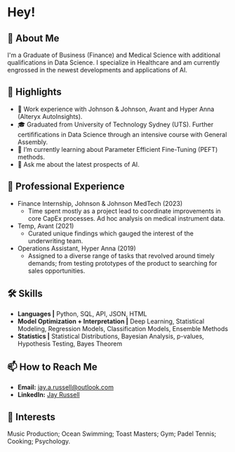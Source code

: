 # Hey!

## 👋 About Me

I'm a Graduate of Business (Finance) and Medical Science with additional qualifications in Data Science. I specialize in Healthcare and am currently engrossed in the newest developments and applications of AI.

## 🌟 Highlights

- 🚀 Work experience with Johnson & Johnson, Avant and Hyper Anna (Alteryx AutoInsights).
- 🎓 Graduated from University of Technology Sydney (UTS). Further certififications in Data Science through an intensive course with General Assembly.
- 🌱 I’m currently learning about Parameter Efficient Fine-Tuning (PEFT) methods.
- 💬 Ask me about the latest prospects of AI.

## 💼 Professional Experience

- Finance Internship, Johnson & Johnson MedTech (2023)
  - Time spent mostly as a project lead to coordinate improvements in core CapEx processes. Ad hoc analysis on medical instrument data. 
- Temp, Avant (2021)
  - Curated unique findings which gauged the interest of the underwriting team.
- Operations Assistant, Hyper Anna (2019)
  - Assigned to a diverse range of tasks that revolved around timely demands; from testing prototypes of the product to searching for sales opportunities.

## 🛠️ Skills

- **Languages |** Python, SQL, API, JSON, HTML
- **Model Optimization + Interpretation |** Deep Learning, Statistical Modeling, Regression Models, Classification Models, Ensemble Methods 
- **Statistics |** Statistical Distributions, Bayesian Analysis, p-values, Hypothesis Testing, Bayes Theorem

## 📫 How to Reach Me

- **Email:** jay.a.russell@outlook.com
- **LinkedIn:** [Jay Russell](https://www.linkedin.com/in/jay-a-russell/)

## 🎉 Interests

Music Production; Ocean Swimming; Toast Masters; Gym; Padel Tennis; Cooking; Psychology.

